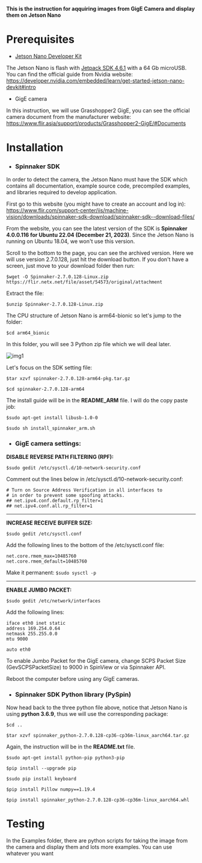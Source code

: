 ****This is the instruction for aqquiring images from GigE Camera and display them on Jetson Nano****
# Prerequisites

- [Jetson Nano Developer Kit](https://developer.nvidia.com/embedded/buy/jetson-nano-devkit)

The Jetson Nano is flash with [Jetpack SDK 4.6.1](https://developer.nvidia.com/embedded/jetpack-sdk-461) with a 64 Gb microUSB. You can find the official guide from Nvidia website: https://developer.nvidia.com/embedded/learn/get-started-jetson-nano-devkit#intro

- GigE camera

In this instruction, we will use Grasshopper2 GigE, you can see the official camera document from the manufacturer website: https://www.flir.asia/support/products/Grasshopper2-GigE/#Documents

# Installation

- ### Spinnaker SDK

In order to detect the camera, the Jetson Nano must have the SDK which contains all documentation, example source code, precompiled examples, and libraries required to develop application.

First go to this website (you might have to create an account and log in): https://www.flir.com/support-center/iis/machine-vision/downloads/spinnaker-sdk-download/spinnaker-sdk--download-files/ 

From the website, you can see the latest version of the SDK is **Spinnaker 4.0.0.116 for Ubuntu 22.04 (December 21, 2023)**. Since the Jetson Nano is running on Ubuntu 18.04, we won't use this version.

Scroll to the bottom to the page, you can see the archived version. Here we will use version 2.7.0.128, just hit the download button. If you don't have a screen, just move to your download folder then run:

`$wget -O Spinnaker-2.7.0.128-Linux.zip https://flir.netx.net/file/asset/54573/original/attachment`

Extract the file:

`$unzip Spinnaker-2.7.0.128-Linux.zip`

The CPU structure of Jetson Nano is arm64-bionic so let's jump to the folder:

`$cd arm64_bionic`

In this folder, you will see 3 Python zip file which we will deal later.

![img1](https://i.imgur.com/BlK7x1K.png)

Let's focus on the SDK setting file:

`$tar xzvf spinnaker-2.7.0.128-arm64-pkg.tar.gz`

`$cd spinnaker-2.7.0.128-arm64`

The install guide will be in the ****README_ARM**** file. I will do the copy paste job:

`$sudo apt-get install libusb-1.0-0`

`$sudo sh install_spinnaker_arm.sh`


- ### GigE camera settings:

****DISABLE REVERSE PATH FILTERING (RPF):****

`$sudo gedit /etc/sysctl.d/10-network-security.conf`

Comment out the lines below in /etc/sysctl.d/10-network-security.conf:

```
# Turn on Source Address Verification in all interfaces to
# in order to prevent some spoofing attacks.
## net.ipv4.conf.default.rp_filter=1
## net.ipv4.conf.all.rp_filter=1
```
***
****INCREASE RECEIVE BUFFER SIZE:****

`$sudo gedit /etc/sysctl.conf`

Add the following lines to the bottom of the /etc/sysctl.conf file:

```
net.core.rmem_max=10485760
net.core.rmem_default=10485760
```

Make it permanent:
`$sudo sysctl -p`
***
****ENABLE JUMBO PACKET:****

`$sudo gedit /etc/network/interfaces`

Add the following lines:

```
iface eth0 inet static
address 169.254.0.64
netmask 255.255.0.0
mtu 9000

auto eth0
```
To enable Jumbo Packet for the GigE camera, change SCPS Packet Size
(GevSCPSPacketSize) to 9000 in SpinView or via Spinnaker API.

Reboot the computer before using any GigE cameras.

- ### Spinnaker SDK Python library (PySpin)

Now head back to the three python file above, notice that Jetson Nano is using **python 3.6.9**, thus we will use the corresponding package:

`$cd ..`

`$tar xzvf spinnaker_python-2.7.0.128-cp36-cp36m-linux_aarch64.tar.gz `

Again, the instruction will be in the ****README.txt**** file.

`$sudo apt-get install python-pip python3-pip`

`$pip install --upgrade pip`

`$sudo pip install keyboard`

`$pip install Pillow numpy==1.19.4`

`$pip install spinnaker_python-2.7.0.128-cp36-cp36m-linux_aarch64.whl`

# Testing

In the Examples folder, there are python scripts for taking the image from the camera and display them and lots more examples. You can use whatever you want








